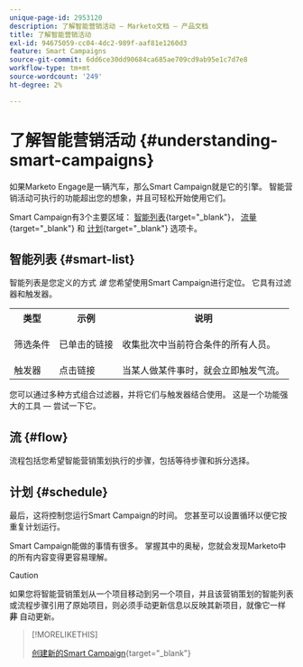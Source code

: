 ```yaml
---
unique-page-id: 2953120
description: 了解智能营销活动 — Marketo文档 — 产品文档
title: 了解智能营销活动
exl-id: 94675059-cc04-4dc2-989f-aaf81e1260d3
feature: Smart Campaigns
source-git-commit: 6dd6ce30dd90684ca685ae709cd9ab95e1c7d7e8
workflow-type: tm+mt
source-wordcount: '249'
ht-degree: 2%

---
```


# 了解智能营销活动 {#understanding-smart-campaigns}

如果Marketo Engage是一辆汽车，那么Smart Campaign就是它的引擎。 智能营销活动可执行的功能超出您的想象，并且可轻松开始使用它们。

Smart Campaign有3个主要区域： [智能列表](/help/marketo/product-docs/core-marketo-concepts/smart-lists-and-static-lists/understanding-smart-lists.md){target="_blank"}， [流量](/help/marketo/product-docs/core-marketo-concepts/smart-campaigns/flow-actions/add-a-flow-step-to-a-smart-campaign.md){target="_blank"} 和 [计划](/help/marketo/product-docs/core-marketo-concepts/smart-campaigns/using-smart-campaigns/schedule-a-recurring-batch-campaign.md){target="_blank"} 选项卡。

## 智能列表 {#smart-list}

智能列表是您定义的方式 _谁_ 您希望使用Smart Campaign进行定位。 它具有过滤器和触发器。

<table> 
 <tbody> 
  <tr> 
   <th>类型</th> 
   <th>示例</th> 
   <th>说明</th> 
  </tr> 
  <tr> 
   <td>筛选条件</td> 
   <td>已单击的链接</td> 
   <td><p>收集批次中当前符合条件的所有人员。</p></td> 
  </tr> 
  <tr> 
   <td colspan="1">触发器</td> 
   <td colspan="1">点击链接</td> 
   <td colspan="1">当某人做某件事时，就会立即触发气流。</td> 
  </tr> 
 </tbody> 
</table>

您可以通过多种方式组合过滤器，并将它们与触发器结合使用。 这是一个功能强大的工具 — 尝试一下它。

## 流 {#flow}

流程包括您希望智能营销策划执行的步骤，包括等待步骤和拆分选择。

## 计划 {#schedule}

最后，这将控制您运行Smart Campaign的时间。 您甚至可以设置循环以便它按重复计划运行。

Smart Campaign能做的事情有很多。 掌握其中的奥秘，您就会发现Marketo中的所有内容变得更容易理解。

>[!CAUTION]
>
>如果您将智能营销策划从一个项目移动到另一个项目，并且该营销策划的智能列表或流程步骤引用了原始项目，则必须手动更新信息以反映其新项目，就像它一样 **非** 自动更新。

>[!MORELIKETHIS]
>
>[创建新的Smart Campaign](/help/marketo/product-docs/core-marketo-concepts/smart-campaigns/creating-a-smart-campaign/create-a-new-smart-campaign.md){target="_blank"}
